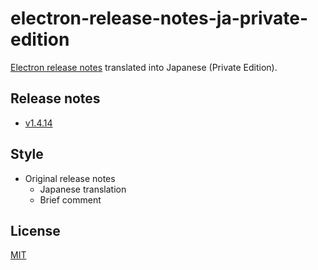 # electron-release-notes-ja-private-edition

[Electron release notes](https://github.com/electron/electron/releases) translated into Japanese (Private Edition).

## Release notes

* [v1.4.14](v1.4.14.ja.md)

## Style

* Original release notes
  * Japanese translation
  * Brief comment

## License

[MIT](LICENSE)
